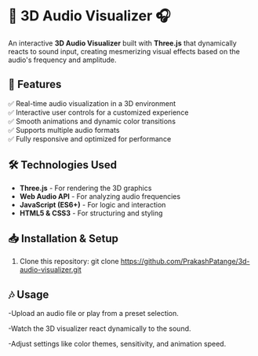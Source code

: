 # 🎵 3D Audio Visualizer 🎧  #

An interactive **3D Audio Visualizer** built with **Three.js** that dynamically reacts to sound input, creating mesmerizing visual effects based on the audio's frequency and amplitude.  

## 🚀 Features  
✅ Real-time audio visualization in a 3D environment  
✅ Interactive user controls for a customized experience  
✅ Smooth animations and dynamic color transitions  
✅ Supports multiple audio formats  
✅ Fully responsive and optimized for performance  

## 🛠️ Technologies Used  
- **Three.js** - For rendering the 3D graphics  
- **Web Audio API** - For analyzing audio frequencies  
- **JavaScript (ES6+)** - For logic and interaction  
- **HTML5 & CSS3** - For structuring and styling  

## 📥 Installation & Setup  
1. Clone this repository:  git clone https://github.com/PrakashPatange/3d-audio-visualizer.git

## 🎶 Usage
-Upload an audio file or play from a preset selection.

-Watch the 3D visualizer react dynamically to the sound.

-Adjust settings like color themes, sensitivity, and animation speed.
